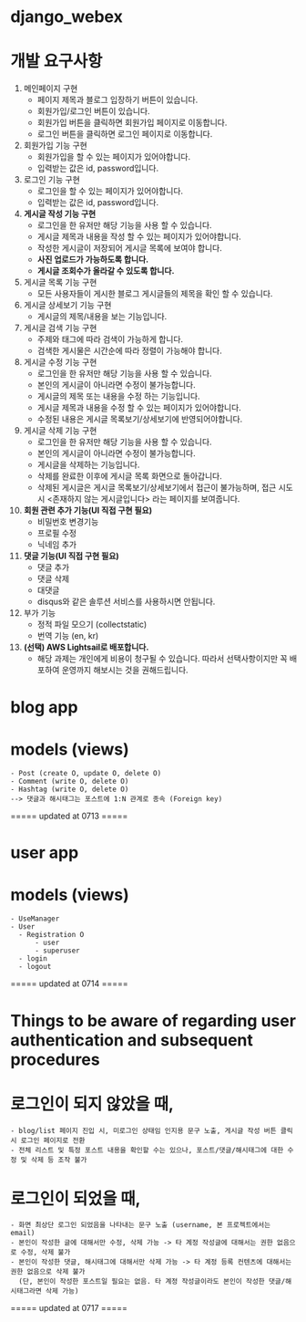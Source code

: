 # django_webex

# 개발 요구사항
  1. 메인페이지 구현
      - 페이지 제목과 블로그 입장하기 버튼이 있습니다.
      - 회원가입/로그인 버튼이 있습니다.
      - 회원가입 버튼을 클릭하면 회원가입 페이지로 이동합니다.
      - 로그인 버튼을 클릭하면 로그인 페이지로 이동합니다.
  2. 회원가입 기능 구현
      - 회원가입을 할 수 있는 페이지가 있어야합니다.
      - 입력받는 값은 id, password입니다.
  3. 로그인 기능 구현
      - 로그인을 할 수 있는 페이지가 있어야합니다.
      - 입력받는 값은 id, password입니다.
  4. **게시글 작성 기능 구현**
      - 로그인을 한 유저만 해당 기능을 사용 할 수 있습니다.
      - 게시글 제목과 내용을 작성 할 수 있는 페이지가 있어야합니다.
      - 작성한 게시글이 저장되어 게시글 목록에 보여야 합니다.
      - **사진 업로드가 가능하도록 합니다.**
      - **게시글 조회수가 올라갈 수 있도록 합니다.**
  5. 게시글 목록 기능 구현
      - 모든 사용자들이 게시한 블로그 게시글들의 제목을 확인 할 수 있습니다.
  6. 게시글 상세보기 기능 구현
      - 게시글의 제목/내용을 보는 기능입니다.
  7. 게시글 검색 기능 구현
      - 주제와 태그에 따라 검색이 가능하게 합니다.
      - 검색한 게시물은 시간순에 따라 정렬이 가능해야 합니다.
  8. 게시글 수정 기능 구현
      - 로그인을 한 유저만 해당 기능을 사용 할 수 있습니다.
      - 본인의 게시글이 아니라면 수정이 불가능합니다.
      - 게시글의 제목 또는 내용을 수정 하는 기능입니다.
      - 게시글 제목과 내용을 수정 할 수 있는 페이지가 있어야합니다.
      - 수정된 내용은 게시글 목록보기/상세보기에 반영되어야합니다.
  9. 게시글 삭제 기능 구현
      - 로그인을 한 유저만 해당 기능을 사용 할 수 있습니다.
      - 본인의 게시글이 아니라면 수정이 불가능합니다.
      - 게시글을 삭제하는 기능입니다.
      - 삭제를 완료한 이후에 게시글 목록 화면으로 돌아갑니다.
      - 삭제된 게시글은 게시글 목록보기/상세보기에서 접근이 불가능하며,
      접근 시도 시 <존재하지 않는 게시글입니다> 라는 페이지를 보여줍니다.
  10. **회원 관련 추가 기능(UI 직접 구현 필요)**
      - 비밀번호 변경기능
      - 프로필 수정
      - 닉네임 추가
  11. **댓글 기능(UI 직접 구현 필요)**
      - 댓글 추가
      - 댓글 삭제
      - 대댓글
      - disqus와 같은 솔루션 서비스를 사용하시면 안됩니다.
  12. 부가 기능
      - 정적 파일 모으기 (collectstatic)
      - 번역 기능 (en, kr)
  13. **(선택) AWS Lightsail로 배포합니다.**
      - 해당 과제는 개인에게 비용이 청구될 수 있습니다. 따라서 선택사항이지만 꼭 배포하여 운영까지 해보시는 것을 권해드립니다.
     

# blog app
  # models (views)
    - Post (create O, update O, delete O)
    - Comment (write O, delete O)
    - Hashtag (write O, delete O)
    --> 댓글과 해시태그는 포스트에 1:N 관계로 종속 (Foreign key)
  
===== updated at 0713 =====

# user app
  # models (views)
    - UseManager
    - User 
      - Registration O
          - user
          - superuser
      - login 
      - logout 

===== updated at 0714 =====

# Things to be aware of regarding user authentication and subsequent procedures
  # 로그인이 되지 않았을 때,
    - blog/list 페이지 진입 시, 미로그인 상태임 인지용 문구 노출, 게시글 작성 버튼 클릭 시 로그인 페이지로 전환
    - 전체 리스트 및 특정 포스트 내용을 확인할 수는 있으나, 포스트/댓글/해시태그에 대한 수정 및 삭제 등 조작 불가

  # 로그인이 되었을 때,
    - 화면 최상단 로그인 되었음을 나타내는 문구 노출 (username, 본 프로젝트에서는 email)
    - 본인이 작성한 글에 대해서만 수정, 삭제 가능 -> 타 계정 작성글에 대해서는 권한 없음으로 수정, 삭제 불가
    - 본인이 작성한 댓글, 해시태그에 대해서만 삭제 가능 -> 타 계정 등록 컨텐츠에 대해서는 권한 없음으로 삭제 불가
      (단, 본인이 작성한 포스트일 필요는 없음. 타 계정 작성글이라도 본인이 작성한 댓글/해시태그라면 삭제 가능)

===== updated at 0717 =====
